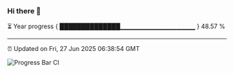 ### Hi there 👋

⏳ Year progress { ██████████████▁▁▁▁▁▁▁▁▁▁▁▁▁▁▁▁ } 48.57 %

---

⏰ Updated on Fri, 27 Jun 2025 06:38:54 GMT

![Progress Bar CI](https://github.com/DhruviPatel157/GitHub-Actions-Demo/workflows/Progress%20Bar%20CI/badge.svg)
